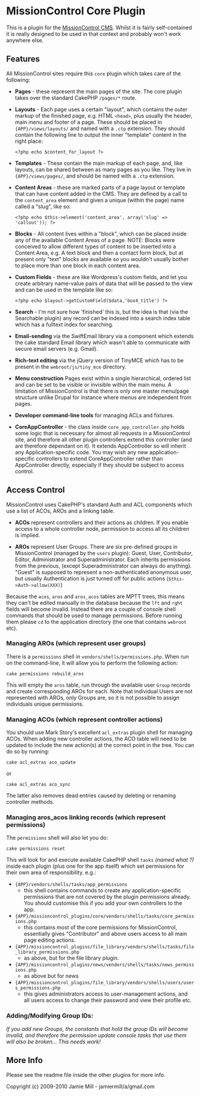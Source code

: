 # MissionControl Core Plugin

This is a plugin for the [MissionControl CMS](http://github.com/jamiemill/missioncontrol). Whilst it is fairly self-contained it is really designed to be used in that context and probably won't work anywhere else.

## Features

All MissionControl sites require this `core` plugin which takes care of the following:

*	__Pages__ - these represent the main pages of the site. The core plugin takes over the standard CakePHP `/pages/*` route.

*	__Layouts__ - Each page uses a certain "layout", which contains the outer markup of the finished page, e.g. HTML `<head>`, plus usually the header, main menu and footer of a page. These should be placed in `{APP}/views/layouts/` and named with a `.ctp` extension. They should contain the following line to output the inner "template" content in the right place:
	
		<?php echo $content_for_layout ?>
	
*	__Templates__ -  These contain the main markup of each page, and, like layouts, can be shared between as many pages as you like. They live in `{APP}/views/pages/`, and should be named with a `.ctp` extension.

*	__Content Areas__ - these are marked parts of a page layout or template that can have content added in the CMS. They are defined by a call to the `content_area` element and given a unique (within the page) name called a "slug", like so:
	
		<?php echo $this->element('content_area', array('slug' => 'callout')); ?>

*	__Blocks__ - All content lives within a "block", which can be placed inside any of the available Content Areas of a page. NOTE: Blocks were conceived to allow different types of content to be inserted into a Content Area, e.g. A text block and then a contact form block, but at present only "text" blocks are available so you wouldn't usually bother to place more than one block in each content area.

*	__Custom Fields__ - these are like Wordpress's custom fields, and let you create arbitrary name-value pairs of data that will be passed to the view and can be used in the template like so:

		<?php echo $layout->getCustomField($data,'box4_title') ?>

*	__Search__ - I'm not sure how 'finished' this is, but the idea is that (via the Searchable plugin) any record can be indexed into a search index table which has a fulltext index for searching.

*	__Email-sending__ via the SwiftEmail library via a component which extends the cake standard Email library which wasn't able to communicate with secure email servers (e.g. Gmail).

*	__Rich-text editing__ via the jQuery version of TinyMCE which has to be present in the `webroot/js/tiny_mce` directory.

*	__Menu construction__ Pages exist within a single hierarchical, ordered list and can be set to be visible or invisible within the main menu. A limitation of MissionControl is that there is only one master menu/page structure unlike Drupal for instance where menus are independent from pages.

*	__Developer command-line tools__ for managing ACLs and fixtures.

*	__CoreAppController__ - the class inside `core_app_controller.php` holds some logic that is necessary for almost all requests in a MissionControl site, and therefore all other plugin controllers extend this controller (and are therefore dependant on it). It extends AppController so will inherit any Application-specific code. You may wish any new application-specific controllers to extend CoreAppController rather than AppController directly, especially if they should be subject to access control.


## Access Control

MissionControl uses CakePHP's standard Auth and ACL components which use a list of ACOs, AROs and a linking table.

*	__ACOs__ represent controllers and their actions as children. If you enable access to a whole controller node, permission to access all its children is implied.

*	__AROs__ represent User Groups. There are six pre-defined groups in MissionControl (managed by the `users` plugin): Guest, User, Contributor, Editor, Administrator and Superadministrator. Each inherits permissions from the previous, (except Superadministrator can always do anything). "Guest" is supposed to represent a non-authenticated anonymous user, but usually Authentication is just turned off for public actions (`$this->Auth->allow(XXX)`)

Because the `acos`, `aros` and `aros_acos` tables are MPTT trees, this means they can't be edited manually in the database because the `lft` and `rght` fields will become invalid. Instead there are a couple of console shell commands that should be used to manage permissions. Before running them please `cd` to the application directory (the one that contains `webroot` etc).

### Managing AROs (which represent user groups)

There is a `permissions` shell in `vendors/shells/permissions.php`. When run on the command-line, it will allow you to perform the following action:

	cake permissions rebuild_aros

This will empty the `aros` table, run through the available user `Group` records and create corresponding AROs for each. Note that individual Users are not represented with AROs, only Groups are, so it is not possible to assign individuals unique permissions.

### Managing ACOs (which represent controller actions)

You should use Mark Story's excellent `acl_extras` plugin shell for managing ACOs. When adding new controller actions, the ACO table will need to be updated to include the new action(s) at the correct point in the tree. You can do so by running:

	cake acl_extras aco_update

or

	cake acl_extras aco_sync
	
The latter also removes dead entries caused by deleting or renaming controller methods.


### Managing aros_acos linking records (which represent permissions)

The `permissions` shell will also let you do:

	cake permissions reset

This will look for and execute available CakePHP shell `tasks` _(named what ?)_ inside each plugin (plus one for the app itself) which set permissions for their own area of responsibility. e.g.:

*	`{APP}/vendors/shells/tasks/app_permissions`
	- this shell contains commands to create any application-specific permissions that are not covered by the plugin permissions already. You should customise this if you add your own controllers to the app.
*	`{APP}/missioncontrol_plugins/core/vendors/shells/tasks/core_permissions.php`
	- this contains most of the core permissions for MissionControl, essentially gives "Contributor" and above users access to all main page editing actions.
*	`{APP}/missioncontrol_plugins/file_library/vendors/shells/tasks/file_library_permissions.php`
	- as above, but for the file library plugin.
*	`{APP}/missioncontrol_plugins/news/vendors/shells/tasks/news_permissions.php`
	- as above but for news
*	`{APP}/missioncontrol_plugins/file_library/vendors/shells/users/users_permissions.php`
	- this gives administrators access to user-management actions, and all users access to change their password and view their profile etc.


### Adding/Modifying Group IDs:

_If you add new Groups, the constants that hold the group IDs will become invalid, and therefore the permission update console tasks that use them will also be broken... This needs work!_


## More Info

Please see the readme file inside the other plugins for more info.


Copyright (c) 2009-2010 Jamie Mill - jamiermill/a/gmail.com